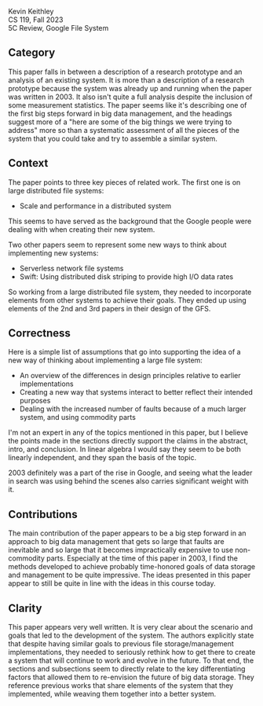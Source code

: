 Kevin Keithley  
CS 119, Fall 2023  
5C Review, Google File System

## Category
This paper falls in between a description of a research prototype and an analysis of an existing system. It is more than a description of a research prototype because the system was already up and running when the paper was written in 2003. It also isn't quite a full analysis despite the inclusion of some measurement statistics. The paper seems like it's describing one of the first big steps forward in big data management, and the headings suggest more of a "here are some of the big things we were trying to address" more so than a systematic assessment of all the pieces of the system that you could take and try to assemble a similar system.

## Context
The paper points to three key pieces of related work. The first one is on large distributed file systems:
- Scale and performance in a distributed system

This seems to have served as the background that the Google people were dealing with when creating their new system.

Two other papers seem to represent some new ways to think about implementing new systems:
- Serverless network file systems
- Swift: Using distributed disk striping to provide high I/O data rates

So working from a large distributed file system, they needed to incorporate elements from other systems to achieve their goals. They ended up using elements of the 2nd and 3rd papers in their design of the GFS.

## Correctness
Here is a simple list of assumptions that go into supporting the idea of a new way of thinking about implementing a large file system:

- An overview of the differences in design principles relative to earlier implementations
- Creating a new way that systems interact to better reflect their intended purposes
- Dealing with the increased number of faults because of a much larger system, and using commodity parts

I'm not an expert in any of the topics mentioned in this paper, but I believe the points made in the sections directly support the claims in the abstract, intro, and conclusion. In linear algebra I would say they seem to be both linearly independent, and they span the basis of the topic. 

2003 definitely was a part of the rise in Google, and seeing what the leader in search was using behind the scenes also carries significant weight with it.

## Contributions
The main contribution of the paper appears to be a big step forward in an approach to big data management that gets so large that faults are inevitable and so large that it becomes impractically expensive to use non-commodity parts. Especially at the time of this paper in 2003, I find the methods developed to achieve probably time-honored goals of data storage and management to be quite impressive. The ideas presented in this paper appear to still be quite in line with the ideas in this course today.

## Clarity
This paper appears very well written. It is very clear about the scenario and goals that led to the development of the system. The authors explicitly state that despite having similar goals to previous file storage/management implementations, they needed to seriously rethink how to get there to create a system that will continue to work and evolve in the future. To that end, the sections and subsections seem to directly relate to the key differentiating factors that allowed them to re-envision the future of big data storage. They reference previous works that share elements of the system that they implemented, while weaving them together into a better system.